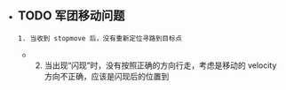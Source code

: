 - TODO 军团移动问题
	-
	  1. 当收到 stopmove 后，没有重新定位寻路到目标点
	-
	  2. 当出现“闪现”时，没有按照正确的方向行走，考虑是移动的 velocity 方向不正确，应该是闪现后的位置到